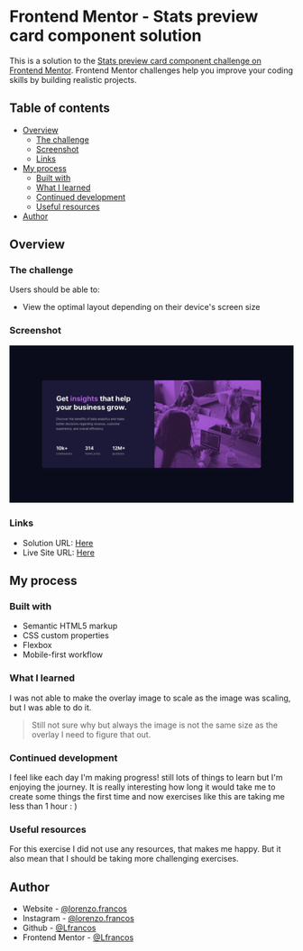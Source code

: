 # Frontend Mentor - Stats preview card component solution

This is a solution to the [Stats preview card component challenge on Frontend Mentor](https://www.frontendmentor.io/challenges/stats-preview-card-component-8JqbgoU62). Frontend Mentor challenges help you improve your coding skills by building realistic projects.

## Table of contents

- [Overview](#overview)
  - [The challenge](#the-challenge)
  - [Screenshot](#screenshot)
  - [Links](#links)
- [My process](#my-process)
  - [Built with](#built-with)
  - [What I learned](#what-i-learned)
  - [Continued development](#continued-development)
  - [Useful resources](#useful-resources)
- [Author](#author)


## Overview

### The challenge

Users should be able to:

- View the optimal layout depending on their device's screen size

### Screenshot

![](./design/desktop-design.jpg)


### Links

- Solution URL: [Here](https://github.com/Lfrancos/stats-preview-card-component-main)
- Live Site URL: [Here](https://lfrancos.github.io/stats-preview-card-component-main/)

## My process

### Built with

- Semantic HTML5 markup
- CSS custom properties
- Flexbox
- Mobile-first workflow

### What I learned

I was not able to make the overlay image to scale as the image was scaling, but I was able to do it.

> Still not sure why but always the image is not the same size as the overlay I need to figure that out.

### Continued development

I feel like each day I'm making progress! still lots of things to learn but I'm enjoying the journey. It is really interesting how long it would take me to create some things the first time and now exercises like this are taking me less than 1 hour : )

### Useful resources

For this exercise I did not use any resources, that makes me happy. But it also mean that I should be taking more challenging exercises.

## Author

- Website - [@lorenzo.francos](https://www.lorenzofrancos.com)
- Instagram - [@lorenzo.francos](https://www.instagram.com/lorenzo.francos/?hl=en)
- Github - [@Lfrancos](https://github.com/Lfrancos)
- Frontend Mentor - [@Lfrancos](https://www.frontendmentor.io/profile/Lfrancos)

